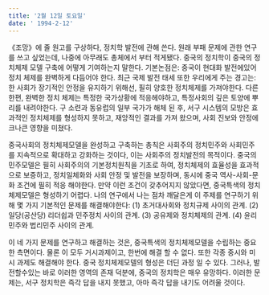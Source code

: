 ```yaml
---
title: '2월 12일 토요일'
date: ' 1994-2-12'
---
```

《조망》에 줄 원고를 구상하다, 정치학 발전에 관해 쓴다. 원래 부패 문제에 관한 연구를 쓰고 싶었는데, 나중에 아무래도 총체에서 부터 적게됐다. 중국의 정치학이 중국의 정치체제 모델 구축에 어떻게 기여하는지 말한다. 기본논점은: 중국이 현대화 발전에있어 정치 체제를 완벽하게 다듬어야 한다. 최근 국제 발전 태세 또한 우리에게 주는 경고는: 한 사회가 장기적인 안정을 유지하기 위해선, 필히 양호한 정치체제를 가져야한다. 다른 한편, 완벽한 정치 체제는 특정한 국가상황에 적응헤야하고, 특정사회의 깊은 토양에 뿌리를 내려야한다. 구 소련과 동유럽의 일부 국가가 해체 된 후, 서구 시스템의 모방은 효과적인 정치체제를 형성하지 못하고, 재앙적인 결과를 가져 왔으며, 사회 진보와 안정에 크나큰 영향을 미쳤다.

중국사회의 정치체제모델을 완성하고 구축하는 총칙은 사회주의 정치민주와 사회민주를 지속적으로 확대하고 강화하는 것이다, 이는 사회주의 정치발전의 목적이다. 중국의 민주모델은 필히 사회주의의 기본정치원칙을 기초로 하여, 정치체제의 효율성을 효과적으로 보증하고, 정치일체화와 사회 안정 및 발전을 보장하며, 동시에 중국 역사-사회-문화 조건에 필히 적응 해야한다. 만약 이런 조건이 갖추어지지 않았다면, 중국특색의 정치체제모델은 형성하기 어렵다. 나의 연구에서 나는 점차 깨달은게 이 주제를 연구하기 위해 몇 가지 기본적인 문제를 해결해야한다: (1) 초거대사회와 정치규제 사이의 관계. (2) 일당(공산당) 리더쉽과 민주정치 사이의 관계. (3) 공유제와 정치체제의 관계. (4) 윤리민주와 법리민주 사이의 관계.

이 네 가지 문제를 연구하고 해결하는 것은, 중국특색의 정치체제모델을 수립하는 중요한 측면이다. 물론 이 모두 거시과제이고, 한번에 해결 할 수 없다. 또한 각종 중시와 미시 과제도 해결해야 한다. 중국 정치체제모델의 형성은 더딘 과정 일 수 있다. 그러나, 발전할수있는 바로 이러한 영역의 존재 덕분에, 중국의 정치학은 매우 유망하다. 이러한 문제는, 서구 정치학은 즉각 답을 내지 못했고, 아마 즉각 답을 내기도 어려울 것이다.